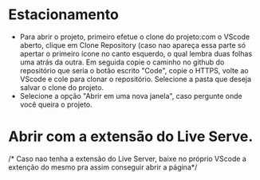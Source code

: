 # Estacionamento

* Para abrir o projeto, primeiro efetue o clone do projeto:com o VScode aberto, clique em Clone Repository (caso nao apareça essa parte só apertar o primeiro ícone no canto esquerdo, o qual lembra duas folhas uma atrás da outra. Em seguida copie o caminho no github do repositório que seria o botão escrito "Code", copie o HTTPS, volte ao VScode e cole para clonar o repositório. Selecione a pasta que deseja salvar o clone do projeto. 
* Selecione a opção "Abrir em uma nova janela", caso pergunte onde você queira o projeto.

# Abrir com a extensão do Live Serve.


/* Caso nao tenha a extensão do Live Server, baixe no próprio VScode a extenção do mesmo pra assim conseguir abrir a página*/
